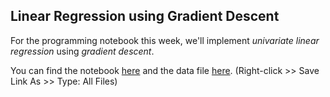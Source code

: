 ## Linear Regression using Gradient Descent

For the programming notebook this week, we'll implement *univariate linear
regression* using *gradient descent*.

You can find the notebook [here](data/linear_regression.ipynb) and the data
file [here](data/linear_data.csv). (Right-click >> Save Link As >> Type: All Files)

